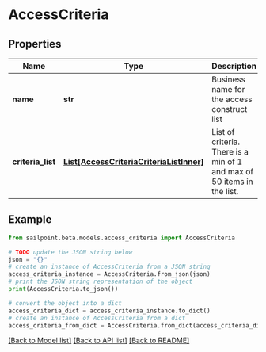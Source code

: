 # AccessCriteria


## Properties

Name | Type | Description | Notes
------------ | ------------- | ------------- | -------------
**name** | **str** | Business name for the access construct list | [optional] 
**criteria_list** | [**List[AccessCriteriaCriteriaListInner]**](AccessCriteriaCriteriaListInner.md) | List of criteria.  There is a min of 1 and max of 50 items in the list. | [optional] 

## Example

```python
from sailpoint.beta.models.access_criteria import AccessCriteria

# TODO update the JSON string below
json = "{}"
# create an instance of AccessCriteria from a JSON string
access_criteria_instance = AccessCriteria.from_json(json)
# print the JSON string representation of the object
print(AccessCriteria.to_json())

# convert the object into a dict
access_criteria_dict = access_criteria_instance.to_dict()
# create an instance of AccessCriteria from a dict
access_criteria_from_dict = AccessCriteria.from_dict(access_criteria_dict)
```
[[Back to Model list]](../README.md#documentation-for-models) [[Back to API list]](../README.md#documentation-for-api-endpoints) [[Back to README]](../README.md)


